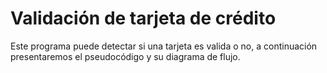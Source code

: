 # Validación de tarjeta de crédito
Este programa puede detectar si una tarjeta es valida o no, a continuación presentaremos el pseudocódigo  y su diagrama de flujo.
